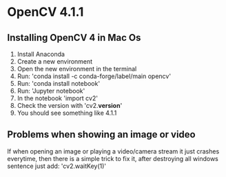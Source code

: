 # OpenCV 4.1.1
## Installing OpenCV 4 in Mac Os
1. Install Anaconda
1. Create a new environment
1. Open the new environment in the terminal
1. Run: 'conda install -c conda-forge/label/main opencv'
1. Run: 'conda install notebook'
1. Run: 'Jupyter notebook'
1. In the notebook 'import cv2'
1. Check the version with 'cv2.__version__'
1. You should see something like 4.1.1

## Problems when showing an image or video
If when opening an image or playing a video/camera stream it just crashes everytime, then there is a simple trick to fix it, after destroying all windows sentence just add:  'cv2.waitKey(1)'